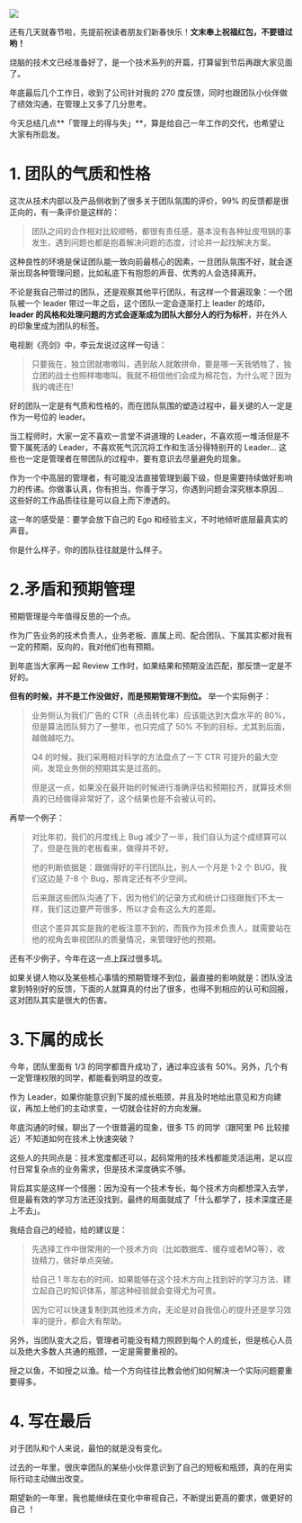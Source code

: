 ![](https://oscimg.oschina.net/oscnet/efebeb63-ed89-447e-b9fc-2be0c4c97d21.jpg)

还有几天就春节啦，先提前祝读者朋友们新春快乐！**文末奉上祝福红包，不要错过哟！**  

烧脑的技术文已经准备好了，是一个技术系列的开篇，打算留到节后再跟大家见面了。

年底最后几个工作日，收到了公司针对我的 270 度反馈，同时也跟团队小伙伴做了绩效沟通，在管理上又多了几分思考。

今天总结几点**「管理上的得与失」**，算是给自己一年工作的交代，也希望让大家有所启发。

# 1. 团队的气质和性格

这次从技术内部以及产品侧收到了很多关于团队氛围的评价，99% 的反馈都是很正向的，有一条评价是这样的：

> 团队之间的合作相对比较顺畅，都很有责任感，基本没有各种扯皮甩锅的事发生，遇到问题也都是抱着解决问题的态度，讨论并一起找解决方案。

这种良性的环境是保证团队能一致向前最核心的因素，一旦团队氛围不好，就会逐渐出现各种管理问题，比如私底下有抱怨的声音、优秀的人会选择离开。

不论是我自己带过的团队，还是观察其他平行团队，有这样一个普遍现象：一个团队被一个 leader 带过一年之后，这个团队一定会逐渐打上 leader 的烙印，**leader 的风格和处理问题的方式会逐渐成为团队大部分人的行为标杆**，并在外人的印象里成为团队的标签。

电视剧《亮剑》中，李云龙说过这样一句话：

> 只要我在，独立团就嗷嗷叫，遇到敌人就敢拼命，要是哪一天我牺牲了，独立团的战士也照样嗷嗷叫。我就不相信他们会成为棉花包，为什么呢？因为我的魂还在!  

好的团队一定是有气质和性格的，而在团队氛围的塑造过程中，最关键的人一定是作为一号位的 leader。

当工程师时，大家一定不喜欢一言堂不讲道理的 Leader，不喜欢揽一堆活但是不管下属死活的 Leader，不喜欢死气沉沉将工作和生活分得特别开的 Leader... 这些也一定是管理者在带团队的过程中，要有意识去尽量避免的现象。

作为一个中高层的管理者，有可能没法直接管理到最下级，但是需要持续做好影响力的传递。你做事认真，你有担当，你善于学习，你遇到问题会深究根本原因... 这些好的工作品质往往是可以自上而下渗透的。

这一年的感受是：要学会放下自己的 Ego 和经验主义，不时地倾听底层最真实的声音。

你是什么样子，你的团队往往就是什么样子。

# 2.矛盾和预期管理

预期管理是今年值得反思的一个点。

作为广告业务的技术负责人，业务老板、直属上司、配合团队、下属其实都对我有一定的预期，反向的，我对他们也有预期。

到年底当大家再一起 Review 工作时，如果结果和预期没法匹配，那反馈一定是不好的。

**但有的时候，并不是工作没做好，而是预期管理不到位。** 举一个实际例子：

> 业务侧认为我们广告的 CTR（点击转化率）应该能达到大盘水平的 80%，但是算法团队努力了一整年，也只完成了 50% 不到的目标，尤其到后面，越做越吃力。
> 
> Q4 的时候，我们采用相对科学的方法盘点了一下 CTR 可提升的最大空间，发现业务侧的预期其实是过高的。
> 
> 但是这一点，如果没在最开始的时候进行准确评估和预期拉齐，就算技术侧真的已经做得非常好了，这个结果也是不会被认可的。

再举一个例子：

> 对比年初，我们的月度线上 Bug 减少了一半，我们自认为这个成绩算可以了，但是在我的老板看来，做得并不好。
> 
> 他的判断依据是：跟做得好的平行团队比，别人一个月是 1-2 个 BUG，我们这边是 7-8  个 Bug，那肯定还有不少空间。
> 
> 后来跟这些团队沟通了下，因为他们的记录方式和统计口径跟我们不太一样，我们这边要严苛很多，所以才会有这么大的差距。
> 
> 但这个差异其实是我的老板注意不到的，而我作为技术负责人，就需要站在他的视角去审视团队的质量情况，来管理好他的预期。

还有不少例子，今年在这一点上踩过很多坑。

如果关键人物以及某些核心事情的预期管理不到位，最直接的影响就是：团队没法拿到特别好的反馈，下面的人就算真的付出了很多，也得不到相应的认可和回报，这对团队其实是很大的伤害。

# 3.下属的成长

今年，团队里面有 1/3 的同学都晋升成功了，通过率应该有 50%。另外，几个有一定管理权限的同学，都能看到明显的改变。

作为 Leader，如果你能意识到下属的成长瓶颈，并且及时地给出意见和方向建议，再加上他们的主动求变，一切就会往好的方向发展。

年底沟通的时候，聊出了一个很普遍的现象，很多 T5 的同学（跟阿里 P6 比较接近）不知道如何在技术上快速突破？

这些人的共同点是：技术宽度都还可以，起码常用的技术栈都能灵活运用，足以应付日常复杂点的业务需求，但是技术深度确实不够。  

背后其实是这样一个怪圈：因为没有一个技术专长，每个技术方向都想深入去学，但是最有效的学习方法还没找到，最终的局面就成了「什么都学了，技术深度还是上不去」。

我结合自己的经验，给的建议是：

> 先选择工作中很常用的一个技术方向（比如数据库、缓存或者MQ等），收拢精力，做好单点突破。
> 
> 给自己 1 年左右的时间，如果能够在这个技术方向上找到好的学习方法、建立起自己的知识体系，那这种经验就会变得尤为可贵。
> 
> 因为它可以快速复制到其他技术方向，无论是对自我信心的提升还是学习效率的提升，都会大有帮助。  

另外，当团队变大之后，管理者可能没有精力照顾到每个人的成长，但是核心人员以及绝大多数人共通的瓶颈，一定是需要重视的。

授之以鱼，不如授之以渔。给一个方向往往比教会他们如何解决一个实际问题要重要得多。

#  4. 写在最后

对于团队和个人来说，最怕的就是没有变化。

过去的一年里，很庆幸团队的某些小伙伴意识到了自己的短板和瓶颈，真的在用实际行动主动做出改变。

期望新的一年里，我也能继续在变化中审视自己，不断提出更高的要求，做更好的自己 ！  
